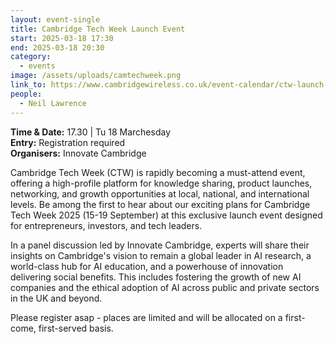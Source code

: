 ```yaml
---
layout: event-single
title: Cambridge Tech Week Launch Event
start: 2025-03-18 17:30
end: 2025-03-18 20:30
category:
  - events
image: /assets/uploads/camtechweek.png
link_to: https://www.cambridgewireless.co.uk/event-calendar/ctw-launch-event-2025.html
people:
  - Neil Lawrence
---
```

**T﻿ime & Date:** 17.30 | Tu 18 Marchesday[](https://www.google.com/maps/search/?api=1&query=The%20Keynes%20Library%2C%20Cambridge%20Union%2C%209A%20Bridge%20St%2C%20Cambridge%20CB2%201UB)\
**E﻿ntry:** Registration required[](https://lu.ma/3e3spf0s)\
**Organisers:** Innovate Cambridge

Cambridge Tech Week (CTW) is rapidly becoming a must-attend event, offering a high-profile platform for knowledge sharing, product launches, networking, and growth opportunities at local, national, and international levels. Be among the first to hear about our exciting plans for Cambridge Tech Week 2025 (15-19 September) at this exclusive launch event designed for entrepreneurs, investors, and tech leaders. 

In a panel discussion led by Innovate Cambridge, experts will share their insights on Cambridge's vision to remain a global leader in AI research, a world-class hub for AI education, and a powerhouse of innovation delivering social benefits. This includes fostering the growth of new AI companies and the ethical adoption of AI across public and private sectors in the UK and beyond. 

Please register asap - places are limited and will be allocated on a first-come, first-served basis.